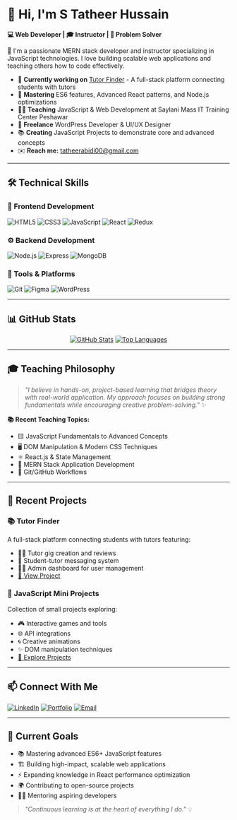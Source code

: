 # 👋 Hi, I'm S Tatheer Hussain 

**💻 Web Developer | 🎓 Instructor | 🧩 Problem Solver**

🚀 I'm a passionate MERN stack developer and instructor specializing in JavaScript technologies. I love building scalable web applications and teaching others how to code effectively.

- 🔭 **Currently working on** [Tutor Finder](https://github.com/00tatheer00/tutor-finder) - A full-stack platform connecting students with tutors
- 🌱 **Mastering** ES6 features, Advanced React patterns, and Node.js optimizations
- 👨‍🏫 **Teaching** JavaScript & Web Development at Saylani Mass IT Training Center Peshawar
- 💼 **Freelance** WordPress Developer & UI/UX Designer
- 📚 **Creating** JavaScript Projects to demonstrate core and advanced concepts
- ✉️ **Reach me:** tatheerabidi00@gmail.com


---

## 🛠️ Technical Skills

### 🎨 Frontend Development
![HTML5](https://img.shields.io/badge/-HTML5-E34F26?style=for-the-badge&logo=html5&logoColor=white)
![CSS3](https://img.shields.io/badge/-CSS3-1572B6?style=for-the-badge&logo=css3&logoColor=white)
![JavaScript](https://img.shields.io/badge/-JavaScript-F7DF1E?style=for-the-badge&logo=javascript&logoColor=black)
![React](https://img.shields.io/badge/-React-61DAFB?style=for-the-badge&logo=react&logoColor=black)
![Redux](https://img.shields.io/badge/-Redux-764ABC?style=for-the-badge&logo=redux&logoColor=white)

### ⚙️ Backend Development
![Node.js](https://img.shields.io/badge/-Node.js-339933?style=for-the-badge&logo=node.js&logoColor=white)
![Express](https://img.shields.io/badge/-Express-000000?style=for-the-badge&logo=express&logoColor=white)
![MongoDB](https://img.shields.io/badge/-MongoDB-47A248?style=for-the-badge&logo=mongodb&logoColor=white)

### 🧰 Tools & Platforms
![Git](https://img.shields.io/badge/-Git-F05032?style=for-the-badge&logo=git&logoColor=white)
![Figma](https://img.shields.io/badge/-Figma-F24E1E?style=for-the-badge&logo=figma&logoColor=white)
![WordPress](https://img.shields.io/badge/-WordPress-21759B?style=for-the-badge&logo=wordpress&logoColor=white)

---

## 📊 GitHub Stats

<div align="center">
  
[![GitHub Stats](https://github-readme-stats.vercel.app/api?username=00tatheer00&show_icons=true&theme=radical&hide=issues)](https://github.com/00tatheer00)
[![Top Languages](https://github-readme-stats.vercel.app/api/top-langs/?username=00tatheer00&layout=compact&theme=radical)](https://github.com/00tatheer00)

</div>


---

## 🎓 Teaching Philosophy

> *"I believe in hands-on, project-based learning that bridges theory with real-world application. My approach focuses on building strong fundamentals while encouraging creative problem-solving."* ✨

**📚 Recent Teaching Topics:**
- 🟨 JavaScript Fundamentals to Advanced Concepts
- 🖥️ DOM Manipulation & Modern CSS Techniques
- ⚛️ React.js & State Management
- 🔗 MERN Stack Application Development
- 🐙 Git/GitHub Workflows

---

## 🚀 Recent Projects

### 📚 Tutor Finder
A full-stack platform connecting students with tutors featuring:
- 👨‍🏫 Tutor gig creation and reviews
- 💬 Student-tutor messaging system
- 👨‍💼 Admin dashboard for user management
- [🔗 View Project](https://github.com/00tatheer00/tutor-finder)

### 🧩 JavaScript Mini Projects
Collection of small projects exploring:
- 🎮 Interactive games and tools
- 🌐 API integrations
- 🌀 Creative animations
- ✨ DOM manipulation techniques
- [🔗 Explore Projects](https://github.com/00tatheer00/javascript-mini-projects)

---

## 📫 Connect With Me

[![LinkedIn](https://img.shields.io/badge/-LinkedIn-0077B5?style=for-the-badge&logo=linkedin&logoColor=white)](https://linkedin.com/in/tatheer-hussain)
[![Portfolio](https://img.shields.io/badge/-Portfolio-4285F4?style=for-the-badge&logo=google-chrome&logoColor=white)](https://tatheer.vercel.com)
[![Email](https://img.shields.io/badge/-Email-D14836?style=for-the-badge&logo=gmail&logoColor=white)](mailto:tatheerabidi00@gmail.com)


---

## 🎯 Current Goals

- 📚 Mastering advanced ES6+ JavaScript features
- 🏗️ Building high-impact, scalable web applications
- ⚡ Expanding knowledge in React performance optimization
- 🌍 Contributing to open-source projects
- 👨‍🎓 Mentoring aspiring developers

> *"Continuous learning is at the heart of everything I do."* 💡
